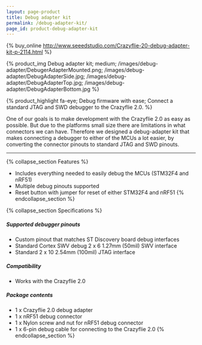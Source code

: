 ```yaml
---
layout: page-product
title: Debug adapter kit
permalink: /debug-adapter-kit/
page_id: product-debug-adapter-kit
---
```


{% buy_online http://www.seeedstudio.com/Crazyflie-20-debug-adapter-kit-p-2114.html %}

{% product_img Debug adapter kit; medium;
/images/debug-adapter/DebugerAdapterMounted.png;
/images/debug-adapter/DebugAdapterSide.jpg;
/images/debug-adapter/DebugAdapterTop.jpg;
/images/debug-adapter/DebugAdapterBottom.jpg
%}

{% product_highlight
fa-eye;
Debug firmware with ease;
Connect a standard JTAG and SWD debugger to the Crazyflie 2.0.
%}

One of our goals is to make development with the Crazyflie 2.0 as easy
as possible. But due to the platforms small size there are limitations
in what connectors we can have. Therefore we designed a debug-adapter
kit that makes connecting a debugger to either of the MCUs a lot
easier, by converting the connector pinouts to standard JTAG and SWD
pinouts.

---

{% collapse_section Features %}
* Includes everything needed to easily debug the MCUs (STM32F4 and nRF51)
* Multiple debug pinouts supported
* Reset button with jumper for reset of either STM32F4 and nRF51
{% endcollapse_section %}

{% collapse_section Specifications %}
##### Supported debugger pinouts

* Custom pinout that matches ST Discovery board debug interfaces
* Standard Cortex SWV debug 2 x 6 1.27mm (50mil) SWV interface
* Standard 2 x 10 2.54mm (100mil) JTAG interface

##### Compatibility

* Works with the Crazyflie 2.0

##### Package contents

* 1 x Crazyflie 2.0 debug adapter
* 1 x nRF51 debug connector
* 1 x Nylon screw and nut for nRF51 debug connector
* 1 x 6-pin debug cable for connecting to the Crazyflie 2.0
{% endcollapse_section %}
